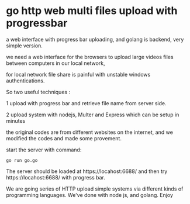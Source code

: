 # go http web multi files upload with progressbar

a web interface with progress bar uploading, and golang is backend, very simple version.

we need a web interface for the browsers to upload large videos files between computers in our local network, 

for local network file share is painful with unstable windows authentications.

So two useful techniques :

1 upload with progress bar and retrieve file name from server side.

2 upload system with nodejs, Multer and Express which can be setup in minutes

the original codes are from different websites on the internet, and we modified the codes and made some provement. 

start the server with command:
			

	go run go.go 


The server should be loaded at https://locahost:6688/ and then try https://locahost:6688/ with progress bar.

We are going series of HTTP upload simple systems via different kinds of programming languages. We've done with node js, and golang.
Enjoy

